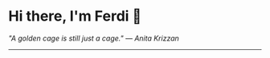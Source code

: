 <h1>Hi there, I'm Ferdi 👋</h1>

<p><em>
  "A golden cage is still just a cage." — Anita Krizzan
</em></p>

---
